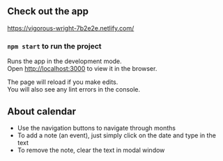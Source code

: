## Check out the app

https://vigorous-wright-7b2e2e.netlify.com/


### `npm start` to run the project

Runs the app in the development mode.<br>
Open [http://localhost:3000](http://localhost:3000) to view it in the browser.

The page will reload if you make edits.<br>
You will also see any lint errors in the console.


## About calendar

- Use the navigation buttons to navigate through months
- To add a note (an event), just simply click on the date and type in the text
- To remove the note, clear the text in modal window
